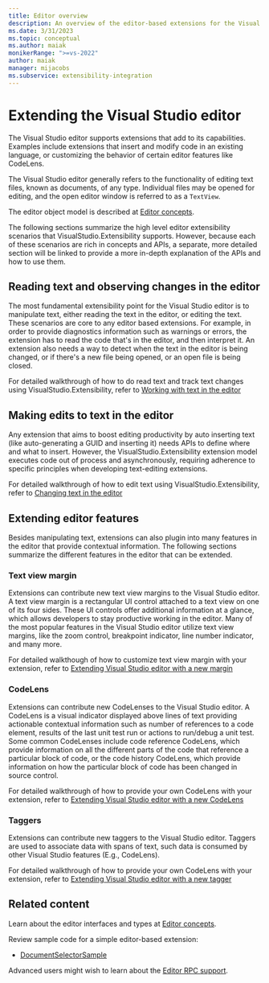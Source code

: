 ```yaml
---
title: Editor overview
description: An overview of the editor-based extensions for the Visual Studio IDE
ms.date: 3/31/2023
ms.topic: conceptual
ms.author: maiak
monikerRange: ">=vs-2022"
author: maiak
manager: mijacobs
ms.subservice: extensibility-integration
---
```


# Extending the Visual Studio editor

The Visual Studio editor supports extensions that add to its capabilities. Examples include extensions that insert and modify code in an existing language, or customizing the behavior of certain editor features like CodeLens.

The Visual Studio editor generally refers to the functionality of editing text files, known as documents, of any type. Individual files may be opened for editing, and the open editor window is referred to as a `TextView`.

The editor object model is described at [Editor concepts](editor-concepts.md).

The following sections summarize the high level editor extensibility scenarios that VisualStudio.Extensibility supports. However, because each of these scenarios are rich in concepts and APIs, a separate, more detailed section will be linked to provide a more in-depth explanation of the APIs and how to use them.

## Reading text and observing changes in the editor
The most fundamental extensibility point for the Visual Studio editor is to manipulate text, either reading the text in the editor, or editing the text. These scenarios are core to any editor based extensions. For example, in order to provide diagnostics information such as warnings or errors, the extension has to read the code that's in the editor, and then interpret it. An extension also needs a way to detect when the text in the editor is being changed, or if there's a new file being opened, or an open file is being closed. 

For detailed walkthrough of how to do read text and track text changes using VisualStudio.Extensibility, refer to [Working with text in the editor](./walkthroughs/working-with-text.md)

## Making edits to text in the editor
Any extension that aims to boost editing productivity by auto inserting text (like auto-generating a GUID and inserting it) needs APIs to define where and what to insert. However, the VisualStudio.Extensibility extension model executes code out of process and asynchronously, requiring adherence to specific principles when developing text-editing extensions.

For detailed walkthrough of how to edit text using VisualStudio.Extensibility, refer to [Changing text in the editor](./walkthroughs/editing-text.md)

## Extending editor features
Besides manipulating text, extensions can also plugin into many features in the editor that provide contextual information. The following sections summarize the different features in the editor that can be extended. 

### Text view margin
Extensions can contribute new text view margins to the Visual Studio editor. A text view margin is a rectangular UI control attached to a text view on one of its four sides. These UI controls offer additional information at a glance, which allows developers to stay productive working in the editor. Many of the most popular features in the Visual Studio editor utilize text view margins, like the zoom control, breakpoint indicator, line number indicator, and many more.

For detailed walkthough of how to customize text view margin with your extension, refer to [Extending Visual Studio editor with a new margin](./walkthroughs/textview-margin.md)

### CodeLens
Extensions can contribute new CodeLenses to the Visual Studio editor. A CodeLens is a visual indicator displayed above lines of text providing actionable contextual information such as number of references to a code element, results of the last unit test run or actions to run/debug a unit test. Some common CodeLenses include code reference CodeLens, which provide information on all the different parts of the code that reference a particular block of code, or the code history CodeLens, which provide information on how the particular block of code has been changed in source control.

For detailed walkthrough of how to provide your own CodeLens with your extension, refer to [Extending Visual Studio editor with a new CodeLens](./walkthroughs/codelens.md)

### Taggers
Extensions can contribute new taggers to the Visual Studio editor. Taggers are used to associate data with spans of text, such data is consumed by other Visual Studio features (E.g., CodeLens).

For detailed walkthrough of how to provide your own CodeLens with your extension, refer to [Extending Visual Studio editor with a new tagger](./walkthroughs/taggers.md)

## Related content

Learn about the editor interfaces and types at [Editor concepts](editor-concepts.md).

Review sample code for a simple editor-based extension:

- [DocumentSelectorSample](https://github.com/Microsoft/VSExtensibility/tree/main/New_Extensibility_Model/Samples/DocumentSelectorSample/)

Advanced users might wish to learn about the [Editor RPC support](editor-rpc.md).
